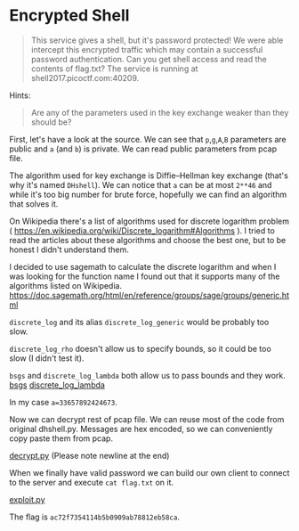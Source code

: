 # Encrypted Shell

> This service gives a shell, but it's password protected! We were able intercept this encrypted traffic which may contain a successful password authentication. Can you get shell access and read the contents of flag.txt? The service is running at shell2017.picoctf.com:40209.

Hints:

> Are any of the parameters used in the key exchange weaker than they should be?

First, let's have a look at the source. We can see that `p`,`g`,`A`,`B` parameters are public and `a` (and `b`) is private.
We can read public parameters from pcap file.

The algorithm used for key exchange is Diffie–Hellman key exchange (that's why it's named `DHshell`). 
We can notice that `a` can be at most `2**46` and while it's too big number for brute force, hopefully we can find an algorithm that solves it.

On Wikipedia there's a list of algorithms used for discrete logarithm problem ( https://en.wikipedia.org/wiki/Discrete_logarithm#Algorithms ).
I tried to read the articles about these algorithms and choose the best one, but to be honest I didn't understand them.

I decided to use sagemath to calculate the discrete logarithm and when I was looking for the function name I found out that it supports many of the algorithms listed on Wikipedia.
https://doc.sagemath.org/html/en/reference/groups/sage/groups/generic.html

`discrete_log` and its alias `discrete_log_generic` would be probably too slow.

`discrete_log_rho` doesn't allow us to specify bounds, so it could be too slow (I didn't test it).

`bsgs` and `discrete_log_lambda` both allow us to pass bounds and they work. [bsgs](bsgs.sage) [discrete_log_lambda](discrete_log_lambda.sage)

In my case `a=33657892424673`.

Now we can decrypt rest of pcap file. We can reuse most of the code from original dhshell.py. Messages are hex encoded, so we can conveniently copy paste them from pcap.

[decrypt.py](decrypt.py) (Please note newline at the end)

When we finally have valid password we can build our own client to connect to the server and execute `cat flag.txt` on it.

[exploit.py](exploit.py)

The flag is `ac72f7354114b5b0909ab78812eb58ca`.